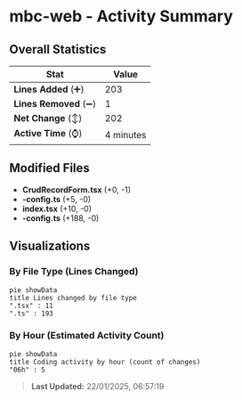 # mbc-web - Activity Summary 

## Overall Statistics

| Stat                   | Value                                                             |
| ---------------------- | ----------------------------------------------------------------- |
| **Lines Added** (➕)   | 203                                          |
| **Lines Removed** (➖) | 1                                        |
| **Net Change** (↕)    | 202                |
| **Active Time** (⌚)   | 4 minutes |


## Modified Files
- **CrudRecordForm.tsx** (+0, -1)
- **-config.ts** (+5, -0)
- **index.tsx** (+10, -0)
- **-config.ts** (+188, -0)

## Visualizations

### By File Type (Lines Changed)

```mermaid
pie showData
title Lines changed by file type
".tsx" : 11
".ts" : 193
```

### By Hour (Estimated Activity Count)

```mermaid
pie showData
title Coding activity by hour (count of changes)
"06h" : 5
```


> **Last Updated:** 22/01/2025, 06:57:19